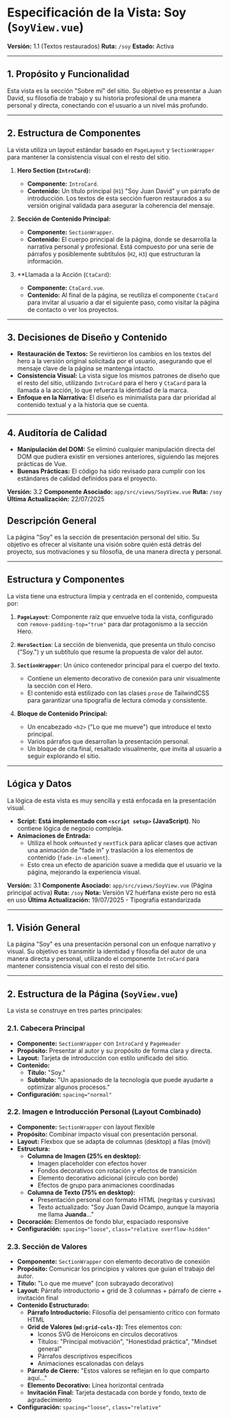 # Especificación de la Vista: Soy (`SoyView.vue`)

**Versión:** 1.1 (Textos restaurados)
**Ruta:** `/soy`
**Estado:** Activa

---

## 1. Propósito y Funcionalidad

Esta vista es la sección "Sobre mí" del sitio. Su objetivo es presentar a Juan David, su filosofía de trabajo y su historia profesional de una manera personal y directa, conectando con el usuario a un nivel más profundo.

---

## 2. Estructura de Componentes

La vista utiliza un layout estándar basado en `PageLayout` y `SectionWrapper` para mantener la consistencia visual con el resto del sitio.

1.  **Hero Section (`IntroCard`):**
    *   **Componente:** `IntroCard`.
    *   **Contenido:** Un título principal (`H1`) "Soy Juan David" y un párrafo de introducción. Los textos de esta sección fueron restaurados a su versión original validada para asegurar la coherencia del mensaje.

2.  **Sección de Contenido Principal:**
    *   **Componente:** `SectionWrapper`.
    *   **Contenido:** El cuerpo principal de la página, donde se desarrolla la narrativa personal y profesional. Está compuesto por una serie de párrafos y posiblemente subtítulos (`H2`, `H3`) que estructuran la información.

3.  **Llamada a la Acción (`CtaCard`):
    *   **Componente:** `CtaCard.vue`.
    *   **Contenido:** Al final de la página, se reutiliza el componente `CtaCard` para invitar al usuario a dar el siguiente paso, como visitar la página de contacto o ver los proyectos.

---

## 3. Decisiones de Diseño y Contenido

*   **Restauración de Textos:** Se revirtieron los cambios en los textos del hero a la versión original solicitada por el usuario, asegurando que el mensaje clave de la página se mantenga intacto.
*   **Consistencia Visual:** La vista sigue los mismos patrones de diseño que el resto del sitio, utilizando `IntroCard` para el hero y `CtaCard` para la llamada a la acción, lo que refuerza la identidad de la marca.
*   **Enfoque en la Narrativa:** El diseño es minimalista para dar prioridad al contenido textual y a la historia que se cuenta.

---

## 4. Auditoría de Calidad

*   **Manipulación del DOM:** Se eliminó cualquier manipulación directa del DOM que pudiera existir en versiones anteriores, siguiendo las mejores prácticas de Vue.
*   **Buenas Prácticas:** El código ha sido revisado para cumplir con los estándares de calidad definidos para el proyecto.

**Versión:** 3.2
**Componente Asociado:** `app/src/views/SoyView.vue`
**Ruta:** `/soy`
**Última Actualización:** 22/07/2025
## Descripción General

La página "Soy" es la sección de presentación personal del sitio. Su objetivo es ofrecer al visitante una visión sobre quién está detrás del proyecto, sus motivaciones y su filosofía, de una manera directa y personal.

---

## Estructura y Componentes

La vista tiene una estructura limpia y centrada en el contenido, compuesta por:

1.  **`PageLayout`**: Componente raíz que envuelve toda la vista, configurado con `remove-padding-top="true"` para dar protagonismo a la sección Hero.

2.  **`HeroSection`**: La sección de bienvenida, que presenta un título conciso ("Soy.") y un subtítulo que resume la propuesta de valor del autor.

3.  **`SectionWrapper`**: Un único contenedor principal para el cuerpo del texto. 
    *   Contiene un elemento decorativo de conexión para unir visualmente la sección con el Hero.
    *   El contenido está estilizado con las clases `prose` de TailwindCSS para garantizar una tipografía de lectura cómoda y consistente.

4.  **Bloque de Contenido Principal:**
    *   Un encabezado `<h2>` ("Lo que me mueve") que introduce el texto principal.
    *   Varios párrafos que desarrollan la presentación personal.
    *   Un bloque de cita final, resaltado visualmente, que invita al usuario a seguir explorando el sitio.

---

## Lógica y Datos

La lógica de esta vista es muy sencilla y está enfocada en la presentación visual.

*   **Script:** **Está implementado con `<script setup>` (JavaScript)**. No contiene lógica de negocio compleja.
*   **Animaciones de Entrada:**
    *   Utiliza el hook `onMounted` y `nextTick` para aplicar clases que activan una animación de "fade in" y traslación a los elementos de contenido (`fade-in-element`).
    *   Esto crea un efecto de aparición suave a medida que el usuario ve la página, mejorando la experiencia visual.

**Versión:** 3.1
**Componente Asociado:** `app/src/views/SoyView.vue` (Página principal activa)
**Ruta:** `/soy`
**Nota:** Versión V2 huérfana existe pero no está en uso
**Última Actualización:** 19/07/2025 - Tipografía estandarizada

---

## 1. Visión General

La página "Soy" es una presentación personal con un enfoque narrativo y visual. Su objetivo es transmitir la identidad y filosofía del autor de una manera directa y personal, utilizando el componente `IntroCard` para mantener consistencia visual con el resto del sitio.

---

## 2. Estructura de la Página (`SoyView.vue`)

La vista se construye en tres partes principales:

### 2.1. Cabecera Principal

- **Componente:** `SectionWrapper` con `IntroCard` y `PageHeader`
- **Propósito:** Presentar al autor y su propósito de forma clara y directa.
- **Layout:** Tarjeta de introducción con estilo unificado del sitio.
- **Contenido:**
  - **Título:** "Soy."
  - **Subtítulo:** "Un apasionado de la tecnología que puede ayudarte a optimizar algunos procesos."
- **Configuración:** `spacing="normal"`

### 2.2. Imagen e Introducción Personal (Layout Combinado)

- **Componente:** `SectionWrapper` con layout flexible
- **Propósito:** Combinar impacto visual con presentación personal.
- **Layout:** Flexbox que se adapta de columnas (desktop) a filas (móvil)
- **Estructura:**
  - **Columna de Imagen (25% en desktop):**
    - Imagen placeholder con efectos hover
    - Fondos decorativos con rotación y efectos de transición
    - Elemento decorativo adicional (círculo con borde)
    - Efectos de grupo para animaciones coordinadas
  - **Columna de Texto (75% en desktop):**
    - Presentación personal con formato HTML (negritas y cursivas)
    - Texto actualizado: "Soy Juan David Ocampo, aunque la mayoría me llama **Juanda**..."
- **Decoración:** Elementos de fondo blur, espaciado responsive
- **Configuración:** `spacing="loose"`, `class="relative overflow-hidden"`

### 2.3. Sección de Valores

- **Componente:** `SectionWrapper` con elemento decorativo de conexión
- **Propósito:** Comunicar los principios y valores que guían el trabajo del autor.
- **Título:** "Lo que me mueve" (con subrayado decorativo)
- **Layout:** Párrafo introductorio + grid de 3 columnas + párrafo de cierre + invitación final
- **Contenido Estructurado:**
  - **Párrafo Introductorio:** Filosofía del pensamiento crítico con formato HTML
  - **Grid de Valores (`md:grid-cols-3`):** Tres elementos con:
    - Iconos SVG de Heroicons en círculos decorativos
    - Títulos: "Principal motivación", "Honestidad práctica", "Mindset general"
    - Párrafos descriptivos específicos
    - Animaciones escalonadas con delays
  - **Párrafo de Cierre:** "Estos valores se reflejan en lo que comparto aquí..."
  - **Elemento Decorativo:** Línea horizontal centrada
  - **Invitación Final:** Tarjeta destacada con borde y fondo, texto de agradecimiento
- **Configuración:** `spacing="loose"`, `class="relative"`